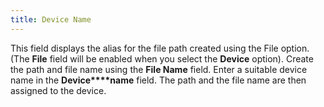 ```yaml
---
title: Device Name
---
```



This field displays the alias for the file path created using the File option. (The **File**  field will be enabled when you select the **Device**  option). Create the path and file name using the **File 
 Name** field. Enter a suitable device name in the **Device****name** field. The path and the file  name are then assigned to the device.
